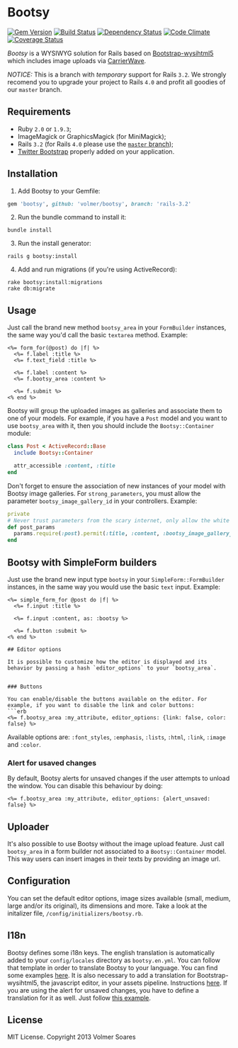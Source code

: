 # Bootsy

[![Gem Version](https://badge.fury.io/rb/bootsy.png)](http://badge.fury.io/rb/bootsy)
[![Build Status](https://secure.travis-ci.org/volmer/bootsy.png?branch=rails-3.2)](http://travis-ci.org/volmer/bootsy)
[![Dependency Status](https://gemnasium.com/volmer/bootsy.png)](https://gemnasium.com/volmer/bootsy)
[![Code Climate](https://codeclimate.com/github/volmer/bootsy.png)](https://codeclimate.com/github/volmer/bootsy)
[![Coverage Status](https://coveralls.io/repos/volmer/bootsy/badge.png?branch=rails-3.2)](https://coveralls.io/r/volmer/bootsy?branch=rails-3.2)

*Bootsy* is a WYSIWYG solution for Rails based on [Bootstrap-wysihtml5](https://github.com/jhollingworth/bootstrap-wysihtml5) which includes image uploads via [CarrierWave](https://github.com/carrierwaveuploader/carrierwave).

*NOTICE:* This is a branch with *temporary* support for Rails `3.2`. We strongly recomend you to upgrade your project to Rails `4.0` and profit all goodies of our `master` branch.


## Requirements

* Ruby `2.0` or `1.9.3`;
* ImageMagick or GraphicsMagick (for MiniMagick);
* Rails `3.2` (for Rails `4.0` please use the [`master` branch](https://github.com/volmer/bootsy/tree/master));
* [Twitter Bootstrap](http://twitter.github.com/bootstrap/) properly added on your application.


## Installation

1. Add Bootsy to your Gemfile:
```ruby
gem 'bootsy', github: 'volmer/bootsy', branch: 'rails-3.2'
```

2. Run the bundle command to install it:
```console
bundle install
```

3. Run the install generator:
```console
rails g bootsy:install
```

4. Add and run migrations (if you're using ActiveRecord):
```console
rake bootsy:install:migrations
rake db:migrate
```


## Usage

Just call the brand new method `bootsy_area` in your `FormBuilder` instances, the same way you'd call the basic `textarea` method. Example:
```erb
<%= form_for(@post) do |f| %>
  <%= f.label :title %>
  <%= f.text_field :title %>

  <%= f.label :content %>
  <%= f.bootsy_area :content %>

  <%= f.submit %>
<% end %>
```

Bootsy will group the uploaded images as galleries and associate them to one of your models. For example, if you have a `Post` model and you want to use `bootsy_area` with it, then you should include the `Bootsy::Container` module:
```ruby
class Post < ActiveRecord::Base
  include Bootsy::Container

  attr_accessible :content, :title
end
```

Don't forget to ensure the association of new instances of your model with Bootsy image galleries. For `strong_parameters`, you must allow the parameter `bootsy_image_gallery_id` in your controllers. Example:
```ruby
private
# Never trust parameters from the scary internet, only allow the white list through.
def post_params
  params.require(:post).permit(:title, :content, :bootsy_image_gallery_id)
end
```

## Bootsy with SimpleForm builders

Just use the brand new input type `bootsy` in your `SimpleForm::FormBuilder` instances, in the same way you would use the basic `text` input. Example:
```erb
<%= simple_form_for @post do |f| %>
  <%= f.input :title %>

  <%= f.input :content, as: :bootsy %>

  <%= f.button :submit %>
<% end %>

## Editor options

It is possible to customize how the editor is displayed and its behavior by passing a hash `editor_options` to your `bootsy_area`.


### Buttons

You can enable/disable the buttons available on the editor. For example, if you want to disable the link and color buttons:
```erb
<%= f.bootsy_area :my_attribute, editor_options: {link: false, color: false} %>
```
Available options are: `:font_styles`, `:emphasis`, `:lists`, `:html`, `:link`, `:image` and `:color`.


### Alert for usaved changes

By default, Bootsy alerts for unsaved changes if the user attempts to unload the window. You can disable this behaviour by doing:
```erb
<%= f.bootsy_area :my_attribute, editor_options: {alert_unsaved: false} %>
```

## Uploader

It's also possible to use Bootsy without the image upload feature. Just call `bootsy_area` in a form builder not associated to a `Bootsy::Container` model. This way users can insert images in their texts by providing an image url.


## Configuration

You can set the default editor options, image sizes available (small, medium, large and/or its original), its dimensions and more. Take a look at the initalizer file, `/config/initializers/bootsy.rb`.


## I18n

Bootsy defines some i18n keys. The english translation is automatically added to your `config/locales` directory as `bootsy.en.yml`. You can follow that template in order to translate Bootsy to your language. You can find some examples [here](https://github.com/volmer/bootsy/tree/master/config/locales). It is also necessary to add a translation for Bootstrap-wysihtml5, the javascript editor, in your assets pipeline. Instructions [here](https://github.com/jhollingworth/bootstrap-wysihtml5#i18n). If you are using the alert for unsaved changes, you have to define a translation for it as well. Just follow [this example](https://github.com/volmer/bootsy/tree/master/app/assets/bootsy/locales/bootsy.pt-BR.js).


## License

MIT License. Copyright 2013 Volmer Soares

